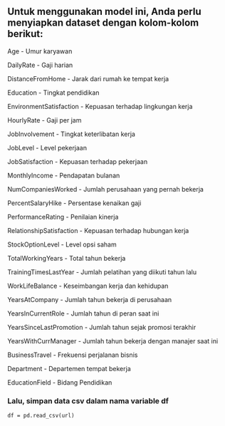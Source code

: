 ## Untuk menggunakan model ini, Anda perlu menyiapkan dataset dengan kolom-kolom berikut:

Age - Umur karyawan

DailyRate - Gaji harian

DistanceFromHome - Jarak dari rumah ke tempat kerja

Education - Tingkat pendidikan

EnvironmentSatisfaction - Kepuasan terhadap lingkungan kerja

HourlyRate - Gaji per jam

JobInvolvement - Tingkat keterlibatan kerja

JobLevel - Level pekerjaan

JobSatisfaction - Kepuasan terhadap pekerjaan

MonthlyIncome - Pendapatan bulanan

NumCompaniesWorked - Jumlah perusahaan yang pernah bekerja

PercentSalaryHike - Persentase kenaikan gaji

PerformanceRating - Penilaian kinerja

RelationshipSatisfaction - Kepuasan terhadap hubungan kerja

StockOptionLevel - Level opsi saham

TotalWorkingYears - Total tahun bekerja

TrainingTimesLastYear - Jumlah pelatihan yang diikuti tahun lalu

WorkLifeBalance - Keseimbangan kerja dan kehidupan

YearsAtCompany - Jumlah tahun bekerja di perusahaan

YearsInCurrentRole - Jumlah tahun di peran saat ini

YearsSinceLastPromotion - Jumlah tahun sejak promosi terakhir

YearsWithCurrManager - Jumlah tahun bekerja dengan manajer saat ini

BusinessTravel - Frekuensi perjalanan bisnis

Department - Departemen tempat bekerja

EducationField - Bidang Pendidikan

### Lalu, simpan data csv dalam nama variable df
```
df = pd.read_csv(url)
```
